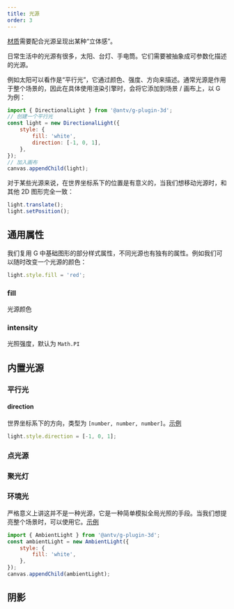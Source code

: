 ```yaml
---
title: 光源
order: 3
---
```


[材质](/en/api/3d/material)需要配合光源呈现出某种“立体感”。

日常生活中的光源有很多，太阳、台灯、手电筒。它们需要被抽象成可参数化描述的光源。

例如太阳可以看作是“平行光”，它通过颜色、强度、方向来描述。通常光源是作用于整个场景的，因此在具体使用渲染引擎时，会将它添加到场景 / 画布上，以 G 为例：

```js
import { DirectionalLight } from '@antv/g-plugin-3d';
// 创建一个平行光
const light = new DirectionalLight({
    style: {
        fill: 'white',
        direction: [-1, 0, 1],
    },
});
// 加入画布
canvas.appendChild(light);
```

对于某些光源来说，在世界坐标系下的位置是有意义的，当我们想移动光源时，和其他 2D 图形完全一致：

```js
light.translate();
light.setPosition();
```

## 通用属性

我们复用 G 中基础图形的部分样式属性，不同光源也有独有的属性。例如我们可以随时改变一个光源的颜色：

```js
light.style.fill = 'red';
```

### fill

光源颜色

### intensity

光照强度，默认为 `Math.PI`

## 内置光源

### 平行光

#### direction

世界坐标系下的方向，类型为 `[number, number, number]`。[示例](/en/examples/3d/geometry/#sphere)

```js
light.style.direction = [-1, 0, 1];
```

### 点光源

### 聚光灯

### 环境光

严格意义上讲这并不是一种光源，它是一种简单模拟全局光照的手段。当我们想提亮整个场景时，可以使用它。[示例](/en/examples/3d/geometry/#sphere)

```js
import { AmbientLight } from '@antv/g-plugin-3d';
const ambientLight = new AmbientLight({
    style: {
        fill: 'white',
    },
});
canvas.appendChild(ambientLight);
```

## 阴影
